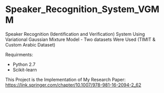 # Speaker_Recognition_System_VGMM
Speaker Recognition (Identification and Verification) System Using Variational Gaussian Mixture Model - Two datasets Were Used (TIMIT &amp; Custom Arabic Dataset)

Requirments:
- Python 2.7
- Scikit-learn

This Project is the Implementation of My Research Paper:
https://link.springer.com/chapter/10.1007/978-981-16-2094-2_62
